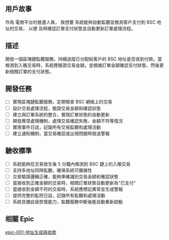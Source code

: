 ## 用戶故事
作為 電商平台的營運人員，
我想要 系統能夠自動監聽並檢測客戶支付到 BSC 地址的交易，
以便 及時確認訂單支付狀態並自動更新訂單處理流程。

## 描述
開發一個區塊鏈監聽服務，持續追蹤已分配給客戶的 BSC 地址是否收到付款。當檢測到入賬交易時，系統應驗證交易金額，並根據訂單金額確認支付狀態，然後更新相關訂單的支付狀態。

## 開發任務
- [ ] 實現區塊鏈監聽服務，定期檢查 BSC 網絡上的交易
- [ ] 設計交易處理流程，驗證交易金額和確認狀態
- [ ] 建立與訂單系統的整合，實現訂單狀態的自動更新
- [ ] 開發異常處理機制，處理交易確認失敗、金額不符等情況
- [ ] 實現事件日誌，記錄所有交易監聽和處理活動
- [ ] 建立通知機制，當交易確認或出現問題時發送警報

## 驗收標準
- [ ] 系統能夠在交易發生後 5 分鐘內檢測到 BSC 鏈上的入賬交易
- [ ] 支持多地址同時監聽，確保系統可擴展性
- [ ] 交易驗證邏輯正確，能夠準確識別交易金額和確認狀態
- [ ] 當接收到正確金額的交易時，相關訂單狀態自動更新為"已支付"
- [ ] 當接收到金額不符的交易時，系統應標記異常並生成警報
- [ ] 提供完整的監控日誌，記錄所有監聽和處理活動
- [ ] 系統具備自我恢復能力，監聽服務中斷後能自動重新啟動

## 相關 Epic
[epic-001-地址生成與收款](../../epics/epic-001-地址生成與收款.md)